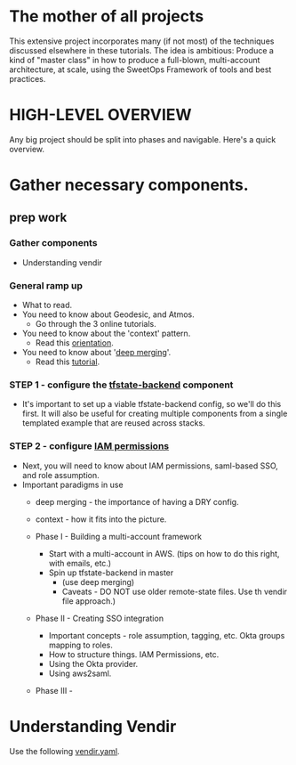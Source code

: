 # The mother of all projects
This extensive project incorporates many (if not most) of the techniques discussed elsewhere in these tutorials. The idea is ambitious: Produce a kind of "master class" in how to produce a full-blown, multi-account architecture, at scale, using the SweetOps Framework of tools and best practices.


# HIGH-LEVEL OVERVIEW
Any big project should be split into phases and navigable. Here's a quick overview. 

# Gather necessary components. 

## prep work

### Gather components

* Understanding vendir

### General ramp up
* What to read. 
* You need to know about Geodesic, and Atmos.
    * Go through the 3 online tutorials.
* You need to know about the 'context' pattern. 
    * Read this [orientation](orientation.md).
* You need to know about '[deep merging](deep_merging.md)'.
    * Read this [tutorial](projects/deep_merging.md).

### STEP 1 - configure the [tfstate-backend]() component
 * It's important to set up a viable tfstate-backend config, so we'll do this first. It will also be useful for creating multiple components from a single templated example that are reused across stacks. 

 ### STEP 2 - configure [IAM permissions]()
* Next, you will need to know about IAM permissions, saml-based SSO, and role assumption.
* Important paradigms in use
    * deep merging - the importance of having a DRY config.
    * context - how it fits into the picture. 

    * Phase I - Building a multi-account framework
        * Start with a multi-account in AWS.  (tips on how to do this right, with emails, etc.)
        * Spin up tfstate-backend in master
            * (use deep merging)
            * Caveats - DO NOT use older remote-state files.  Use th vendir file approach.)
    * Phase II - Creating SSO integration 
        * Important concepts - role assumption, tagging, etc.  Okta groups mapping to roles.
        * How to structure things. 
      IAM Permissions, etc. 
        * Using the Okta provider.
        * Using aws2saml. 


    * Phase III - 
                    



# Understanding Vendir


Use the following [vendir.yaml](https://github.com/gangofnuns/vendir.yaml).


